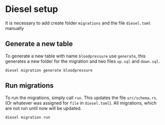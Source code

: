 # Diesel setup

It is necessary to add create folder `migrations` and the file `diesel.toml`
manually

## Generate a new table

To generate a new table with name `bloodpressure` use `generate`, this
generates a new folder for the migration and two files `up.sql` and `down.sql`.
```shell
diesel migration generate bloodpressure
```

## Run migrations

To run the migrations, simply call `run`. This updates the file `src/schema.rs`.
(Or whatever was assigned for `file` in `diesel.toml`). All migrations, which
are not run until now will be updated.
```shell
diesel migration run
```

